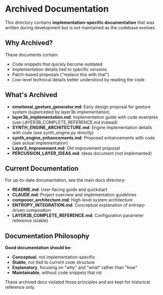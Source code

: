 # Archived Documentation

This directory contains **implementation-specific documentation** that was written during development but is not maintained as the codebase evolves.

## Why Archived?

These documents contain:
- Code snippets that quickly become outdated
- Implementation details tied to specific versions
- Patch-based proposals ("replace this with that")
- Low-level technical details better understood by reading the code

## What's Archived

- **emotional_gesture_generator.md**: Early design proposal for gesture system (superceded by layer3b implementation)
- **layer3b_implementation.md**: Implementation guide with code examples (use LAYER3B_COMPLETE_REFERENCE.md instead)
- **SYNTH_ENGINE_ARCHITECTURE.md**: Engine implementation details with code (see synth_engine.py directly)
- **synth_engine_enhancements.md**: Proposed enhancements with code (see actual implementation)
- **Layer3_Improvement.md**: Old improvement proposal
- **PERCUSSION_LAYER_IDEAS.md**: Ideas document (not implemented)

## Current Documentation

For up-to-date documentation, see the main docs directory:

- **README.md**: User-facing guide and quickstart
- **CLAUDE.md**: Project overview and implementation guidelines
- **composer_architecture.md**: High-level system architecture
- **ENTROPY_INTEGRATION.md**: Conceptual explanation of entropy-driven composition
- **LAYER3B_COMPLETE_REFERENCE.md**: Configuration parameter reference (stable)

## Documentation Philosophy

**Good documentation should be:**
- **Conceptual**, not implementation-specific
- **Stable**, not tied to current code structure
- **Explanatory**, focusing on "why" and "what" rather than "how"
- **Maintainable**, without code snippets that rot

These archived docs violated those principles and are kept for historical reference only.
